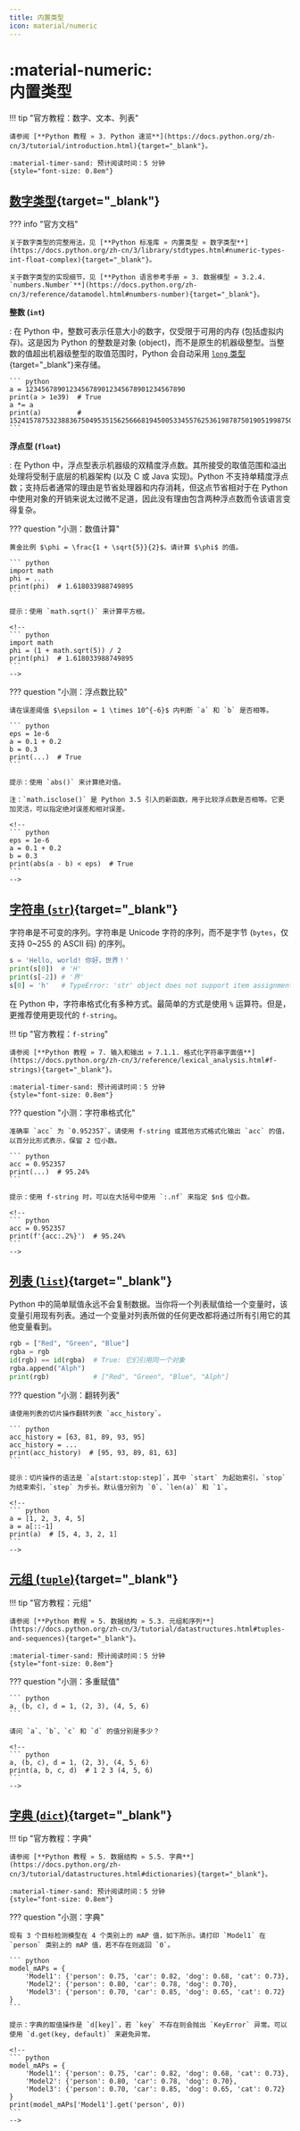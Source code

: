 ```yaml
---
title: 内置类型
icon: material/numeric
---
```


# :material-numeric:<br>内置类型

!!! tip "官方教程：数字、文本、列表"

    请参阅 [**Python 教程 » 3. Python 速览**](https://docs.python.org/zh-cn/3/tutorial/introduction.html){target="_blank"}。

    :material-timer-sand: 预计阅读时间：5 分钟
    {style="font-size: 0.8em"}

## [数字类型](https://docs.python.org/zh-cn/3/library/stdtypes.html#numeric-types-int-float-complex){target="_blank"}

??? info "官方文档"

    关于数字类型的完整用法，见 [**Python 标准库 » 内置类型 » 数字类型**](https://docs.python.org/zh-cn/3/library/stdtypes.html#numeric-types-int-float-complex){target="_blank"}。

    关于数字类型的实现细节，见 [**Python 语言参考手册 » 3. 数据模型 » 3.2.4. `numbers.Number`**](https://docs.python.org/zh-cn/3/reference/datamodel.html#numbers-number){target="_blank"}。

**整数 (`int`)**

:   在 Python 中，整数可表示任意大小的数字，仅受限于可用的内存 (包括虚拟内存)。这是因为 Python 的整数是对象 (object)，而不是原生的机器级整型。当整数的值超出机器级整型的取值范围时，Python 会自动采用 [`long` 类型](https://github.com/python/cpython/blob/main/Include/cpython/longintrepr.h){target="_blank"}来存储。<!-- 严谨性待审查 -->

    ``` python
    a = 1234567890123456789012345678901234567890
    print(a > 1e39)  # True
    a *= a
    print(a)         # 1524157875323883675049535156256668194500533455762536198787501905199875019052100
    ```

**浮点型 (`float`)**

:   在 Python 中，浮点型表示机器级的双精度浮点数。其所接受的取值范围和溢出处理将受制于底层的机器架构 (以及 C 或 Java 实现)。Python 不支持单精度浮点数；支持后者通常的理由是节省处理器和内存消耗，但这点节省相对于在 Python 中使用对象的开销来说太过微不足道，因此没有理由包含两种浮点数而令该语言变得复杂。

??? question "小测：数值计算"

    黄金比例 $\phi = \frac{1 + \sqrt{5}}{2}$。请计算 $\phi$ 的值。

    ``` python
    import math
    phi = ...
    print(phi)  # 1.618033988749895
    ```

    提示：使用 `math.sqrt()` 来计算平方根。

    <!--
    ``` python
    import math
    phi = (1 + math.sqrt(5)) / 2
    print(phi)  # 1.618033988749895
    ```
    -->

??? question "小测：浮点数比较"

    请在误差阈值 $\epsilon = 1 \times 10^{-6}$ 内判断 `a` 和 `b` 是否相等。

    ``` python
    eps = 1e-6
    a = 0.1 + 0.2
    b = 0.3
    print(...)  # True
    ```

    提示：使用 `abs()` 来计算绝对值。

    注：`math.isclose()` 是 Python 3.5 引入的新函数，用于比较浮点数是否相等。它更加灵活，可以指定绝对误差和相对误差。

    <!--
    ``` python
    eps = 1e-6
    a = 0.1 + 0.2
    b = 0.3
    print(abs(a - b) < eps)  # True
    ```
    -->

## [字符串 (`str`)](https://docs.python.org/zh-cn/3/library/stdtypes.html#textseq){target="_blank"}

字符串是不可变的序列。字符串是 Unicode 字符的序列，而不是字节 (`bytes`，仅支持 0~255 的 ASCII 码) 的序列。

``` python
s = 'Hello, world! 你好，世界！'
print(s[0])  # 'H'
print(s[-2]) # '界'
s[0] = 'h'   # TypeError: 'str' object does not support item assignment
```

在 Python 中，字符串格式化有多种方式。最简单的方式是使用 `%` 运算符。但是，更推荐使用更现代的 `f-string`。

!!! tip "官方教程：`f-string`"

    请参阅 [**Python 教程 » 7. 输入和输出 » 7.1.1. 格式化字符串字面值**](https://docs.python.org/zh-cn/3/reference/lexical_analysis.html#f-strings){target="_blank"}。

    :material-timer-sand: 预计阅读时间：5 分钟
    {style="font-size: 0.8em"}

??? question "小测：字符串格式化"

    准确率 `acc` 为 `0.952357`。请使用 f-string 或其他方式格式化输出 `acc` 的值，以百分比形式表示，保留 2 位小数。

    ``` python
    acc = 0.952357
    print(...)  # 95.24%
    ```

    提示：使用 f-string 时，可以在大括号中使用 `:.nf` 来指定 $n$ 位小数。

    <!--
    ``` python
    acc = 0.952357
    print(f'{acc:.2%}')  # 95.24%
    ```
    -->

## [列表 (`list`)](https://docs.python.org/zh-cn/3/library/stdtypes.html#lists){target="_blank"}

Python 中的简单赋值永远不会复制数据。当你将一个列表赋值给一个变量时，该变量引用现有列表。通过一个变量对列表所做的任何更改都将通过所有引用它的其他变量看到。

``` python
rgb = ["Red", "Green", "Blue"]
rgba = rgb
id(rgb) == id(rgba)  # True: 它们引用同一个对象
rgba.append("Alph")
print(rgb)           # ["Red", "Green", "Blue", "Alph"]
```

??? question "小测：翻转列表"

    请使用列表的切片操作翻转列表 `acc_history`。

    ``` python
    acc_history = [63, 81, 89, 93, 95]
    acc_history = ...
    print(acc_history)  # [95, 93, 89, 81, 63]
    ```

    提示：切片操作的语法是 `a[start:stop:step]`，其中 `start` 为起始索引，`stop` 为结束索引，`step` 为步长。默认值分别为 `0`、`len(a)` 和 `1`。

    <!--
    ``` python
    a = [1, 2, 3, 4, 5]
    a = a[::-1]
    print(a)  # [5, 4, 3, 2, 1]
    ```
    -->

## [元组 (`tuple`)](https://docs.python.org/zh-cn/3/library/stdtypes.html#tuples){target="_blank"}

!!! tip "官方教程：元组"

    请参阅 [**Python 教程 » 5. 数据结构 » 5.3. 元组和序列**](https://docs.python.org/zh-cn/3/tutorial/datastructures.html#tuples-and-sequences){target="_blank"}。

    :material-timer-sand: 预计阅读时间：5 分钟
    {style="font-size: 0.8em"}

??? question "小测：多重赋值"

    ``` python
    a, (b, c), d = 1, (2, 3), (4, 5, 6)
    ```

    请问 `a`、`b`、`c` 和 `d` 的值分别是多少？

    <!--
    ``` python
    a, (b, c), d = 1, (2, 3), (4, 5, 6)
    print(a, b, c, d)  # 1 2 3 (4, 5, 6)
    ```
    -->

## [字典 (`dict`)](https://docs.python.org/zh-cn/3/library/stdtypes.html#mapping-types-dict){target="_blank"}

!!! tip "官方教程：字典"

    请参阅 [**Python 教程 » 5. 数据结构 » 5.5. 字典**](https://docs.python.org/zh-cn/3/tutorial/datastructures.html#dictionaries){target="_blank"}。

    :material-timer-sand: 预计阅读时间：5 分钟
    {style="font-size: 0.8em"}

??? question "小测：字典"

    现有 3 个目标检测模型在 4 个类别上的 mAP 值，如下所示。请打印 `Model1` 在 `person` 类别上的 mAP 值，若不存在则返回 `0`。

    ``` python
    model_mAPs = {
        'Model1': {'person': 0.75, 'car': 0.82, 'dog': 0.68, 'cat': 0.73},
        'Model2': {'person': 0.80, 'car': 0.78, 'dog': 0.70},
        'Model3': {'person': 0.70, 'car': 0.85, 'dog': 0.65, 'cat': 0.72}
    }
    ```

    提示：字典的取值操作是 `d[key]`，若 `key` 不存在则会抛出 `KeyError` 异常。可以使用 `d.get(key, default)` 来避免异常。

    <!--
    ``` python
    model_mAPs = {
        'Model1': {'person': 0.75, 'car': 0.82, 'dog': 0.68, 'cat': 0.73},
        'Model2': {'person': 0.80, 'car': 0.78, 'dog': 0.70},
        'Model3': {'person': 0.70, 'car': 0.85, 'dog': 0.65, 'cat': 0.72}
    }
    print(model_mAPs['Model1'].get('person', 0))
    ```
    -->
